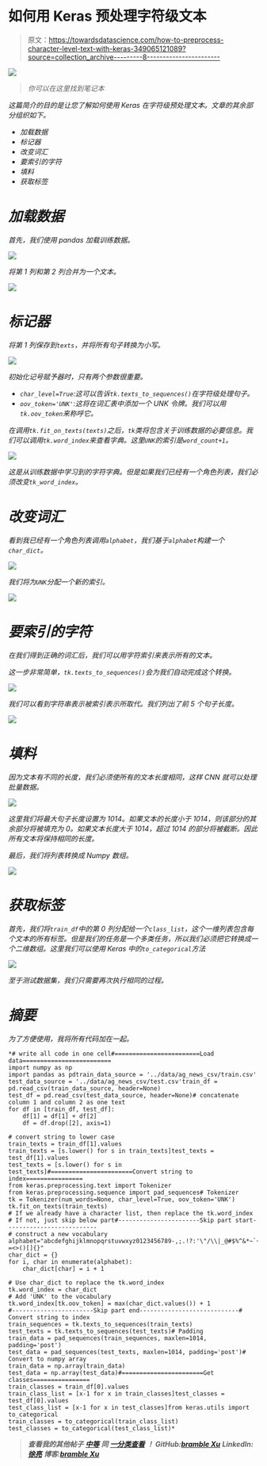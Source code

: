 # 如何用 Keras 预处理字符级文本

> 原文：<https://towardsdatascience.com/how-to-preprocess-character-level-text-with-keras-349065121089?source=collection_archive---------8----------------------->

![](img/a1319abdee869d1c187ddccc9c3e1451.png)

> *你可以在这里找到笔记本*[](https://github.com/BrambleXu/nlp-beginner-guide-keras/blob/master/char-level-cnn/notebooks/char-level-text-preprocess-with-keras-summary.ipynb)

*这篇简介的目的是让您了解如何使用 Keras 在字符级预处理文本。文章的其余部分组织如下。*

*   *加载数据*
*   *标记器*
*   *改变词汇*
*   *要索引的字符*
*   *填料*
*   *获取标签*

# *加载数据*

*首先，我们使用 pandas 加载训练数据。*

*![](img/cb073d46cc6b87b2297a163c73dcc7dd.png)*

*将第 1 列和第 2 列合并为一个文本。*

*![](img/a52971c2bf943d6d5fcab2fec16b5dd7.png)*

# *标记器*

*将第 1 列保存到`texts`，并将所有句子转换为小写。*

*![](img/1040872fef841e6d920a39add0aca150.png)*

*初始化记号赋予器时，只有两个参数很重要。*

*   *`char_level=True`:这可以告诉`tk.texts_to_sequences()`在字符级处理句子。*
*   *`oov_token='UNK'`:这将在词汇表中添加一个 UNK 令牌。我们可以用`tk.oov_token`来称呼它。*

*在调用`tk.fit_on_texts(texts)`之后，`tk`类将包含关于训练数据的必要信息。我们可以调用`tk.word_index`来查看字典。这里`UNK`的索引是`word_count+1`。*

*![](img/c03b30cba31198cf8bcfdc5d482a8882.png)*

*这是从训练数据中学习到的字符字典。但是如果我们已经有一个角色列表，我们必须改变`tk_word_index`。*

# *改变词汇*

*看到我已经有一个角色列表调用`alphabet`，我们基于`alphabet`构建一个`char_dict`。*

*![](img/bc5764462e39d118e23469e46d67a53a.png)*

*我们将为`UNK`分配一个新的索引。*

*![](img/74adfbc4d5122a9d8977a368cb123698.png)*

# *要索引的字符*

*在我们得到正确的词汇后，我们可以用字符索引来表示所有的文本。*

*这一步非常简单，`tk.texts_to_sequences()`会为我们自动完成这个转换。*

*![](img/d3e120c533856aea8926ecf261aebc56.png)*

*我们可以看到字符串表示被索引表示所取代。我们列出了前 5 个句子长度。*

*![](img/bfdae9a72743a2add72a076a67f157a5.png)*

# *填料*

*因为文本有不同的长度，我们必须使所有的文本长度相同，这样 CNN 就可以处理批量数据。*

*![](img/ae8ac536776c377f346f0a6fd86bad17.png)*

*这里我们将最大句子长度设置为 1014。如果文本的长度小于 1014，则该部分的其余部分将被填充为 0。如果文本长度大于 1014，超过 1014 的部分将被截断。因此所有文本将保持相同的长度。*

*最后，我们将列表转换成 Numpy 数组。*

*![](img/19fa33f3530f7a2646c2fd6fdb05829a.png)*

# *获取标签*

*首先，我们将`train_df`中的第 0 列分配给一个`class_list`，这个一维列表包含每个文本的所有标签。但是我们的任务是一个多类任务，所以我们必须把它转换成一个二维数组。这里我们可以使用 Keras 中的`to_categorical`方法*

*![](img/24fda4ba9f1dbebdb59e6e03ad3c7e27.png)*

*至于测试数据集，我们只需要再次执行相同的过程。*

# *摘要*

*为了方便使用，我将所有代码加在一起。*

```
*# write all code in one cell#========================Load data=========================
import numpy as np
import pandas as pdtrain_data_source = '../data/ag_news_csv/train.csv'
test_data_source = '../data/ag_news_csv/test.csv'train_df = pd.read_csv(train_data_source, header=None)
test_df = pd.read_csv(test_data_source, header=None)# concatenate column 1 and column 2 as one text
for df in [train_df, test_df]:
    df[1] = df[1] + df[2]
    df = df.drop([2], axis=1)

# convert string to lower case 
train_texts = train_df[1].values 
train_texts = [s.lower() for s in train_texts]test_texts = test_df[1].values 
test_texts = [s.lower() for s in test_texts]#=======================Convert string to index================
from keras.preprocessing.text import Tokenizer
from keras.preprocessing.sequence import pad_sequences# Tokenizer
tk = Tokenizer(num_words=None, char_level=True, oov_token='UNK')
tk.fit_on_texts(train_texts)
# If we already have a character list, then replace the tk.word_index
# If not, just skip below part#-----------------------Skip part start--------------------------
# construct a new vocabulary 
alphabet="abcdefghijklmnopqrstuvwxyz0123456789-,;.!?:'\"/\\|_@#$%^&*~`+-=<>()[]{}"
char_dict = {}
for i, char in enumerate(alphabet):
    char_dict[char] = i + 1

# Use char_dict to replace the tk.word_index
tk.word_index = char_dict 
# Add 'UNK' to the vocabulary 
tk.word_index[tk.oov_token] = max(char_dict.values()) + 1
#-----------------------Skip part end----------------------------# Convert string to index 
train_sequences = tk.texts_to_sequences(train_texts)
test_texts = tk.texts_to_sequences(test_texts)# Padding
train_data = pad_sequences(train_sequences, maxlen=1014, padding='post')
test_data = pad_sequences(test_texts, maxlen=1014, padding='post')# Convert to numpy array
train_data = np.array(train_data)
test_data = np.array(test_data)#=======================Get classes================
train_classes = train_df[0].values
train_class_list = [x-1 for x in train_classes]test_classes = test_df[0].values
test_class_list = [x-1 for x in test_classes]from keras.utils import to_categorical
train_classes = to_categorical(train_class_list)
test_classes = to_categorical(test_class_list)*
```

> ****查看我的其他帖子*** [***中等***](https://medium.com/@bramblexu) ***同*** [***一分类查看***](https://bramblexu.com/posts/eb7bd472/) ***！
> GitHub:***[***bramble Xu***](https://github.com/BrambleXu) ***LinkedIn:***[***徐亮***](https://www.linkedin.com/in/xu-liang-99356891/) ***博客:***[***bramble Xu***](https://bramblexu.com)*